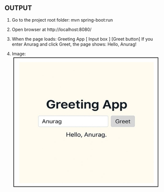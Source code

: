 ## OUTPUT  

1. Go to the project root folder: 
   mvn spring-boot:run 
 
2. Open browser at http://localhost:8080/ 
 
3. When the page loads:
   Greeting App 
   [ Input box ]  [Greet button] 
   If you enter Anurag and click Greet, the page shows: 
   Hello, Anurag!

4. Image:
   ![Greeting App Screenshot](GreetingApp.jpeg)